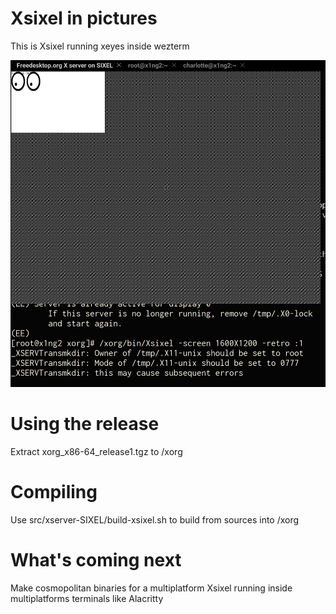 # Xsixel in pictures

This is Xsixel running xeyes inside wezterm

![Xsixel running xeyes inside wezterm](screenshots/xsixel-in-wezterm.png)

# Using the release

Extract xorg_x86-64_release1.tgz to /xorg

# Compiling

Use src/xserver-SIXEL/build-xsixel.sh to build from sources into /xorg

# What's coming next

Make cosmopolitan binaries for a multiplatform Xsixel running inside multiplatforms terminals like Alacritty
